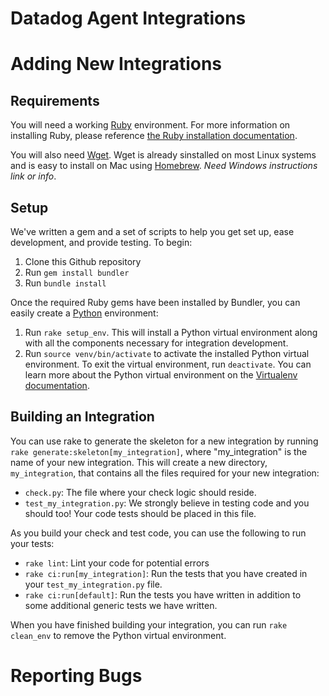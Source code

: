 # Datadog Agent Integrations

# Adding New Integrations

## Requirements

You will need a working [Ruby](https://www.ruby-lang.org) environment. For more information on installing Ruby, please reference [the Ruby installation documentation](https://www.ruby-lang.org/en/documentation/installation/).

You will also need [Wget](https://www.gnu.org/software/wget/). Wget is already sinstalled on most Linux systems and is easy to install on Mac using [Homebrew](http://brew.sh/). *Need Windows instructions link or info*.

## Setup

We've written a gem and a set of scripts to help you get set up, ease development, and provide testing. To begin:
1. Clone this Github repository
2. Run `gem install bundler`
3. Run `bundle install`

Once the required Ruby gems have been installed by Bundler, you can easily create a [Python](https://www.python.org/) environment:
1. Run `rake setup_env`. This will install a Python virtual environment along with all the components necessary for integration development.
2. Run `source venv/bin/activate` to activate the installed Python virtual environment. To exit the virtual environment, run `deactivate`. You can learn more about the Python virtual environment on the [Virtualenv documentation](https://virtualenv.pypa.io/en/stable/).

## Building an Integration

You can use rake to generate the skeleton for a new integration by running `rake generate:skeleton[my_integration]`, where "my_integration" is the name of your new integration. This will create a new directory, `my_integration`, that contains all the files required for your new integration:

- `check.py`: The file where your check logic should reside.
- `test_my_integration.py`: We strongly believe in testing code and you should too! Your code tests should be placed in this file.

As you build your check and test code, you can use the following to run your tests:

- `rake lint`: Lint your code for potential errors
- `rake ci:run[my_integration]`: Run the tests that you have created in your `test_my_integration.py` file.
- `rake ci:run[default]`: Run the tests you have written in addition to some additional generic tests we have written.

When you have finished building your integration, you can run `rake clean_env` to remove the Python virtual environment.

# Reporting Bugs

